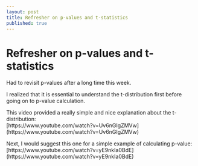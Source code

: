 ```yaml
---
layout: post
title: Refresher on p-values and t-statistics
published: true
---
```



# Refresher on p-values and t-statistics

<p>Had to revisit p-values after a long time this week. </p>
<p>I realized that it is essential to understand the t-distribution first before going on to p-value calculation. </p>
<p>This video provided a really simple and nice explanation about the t-distribution:<br>
[https://www.youtube.com/watch?v=Uv6nGIgZMVw](https://www.youtube.com/watch?v=Uv6nGIgZMVw)</p>
<p>Next, I would suggest this one for a simple example of calculating p-value:<br>
[https://www.youtube.com/watch?v=yE9nkIa0BdE](https://www.youtube.com/watch?v=yE9nkIa0BdE)</p>
